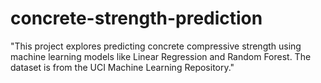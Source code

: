 # concrete-strength-prediction
"This project explores predicting concrete compressive strength using machine learning models like Linear Regression and Random Forest. The dataset is from the UCI Machine Learning Repository."
